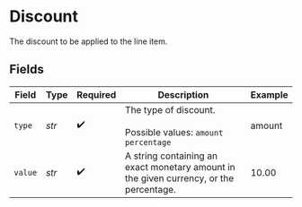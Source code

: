 # Discount

The discount to be applied to the line item.


## Fields

| Field                                                                                  | Type                                                                                   | Required                                                                               | Description                                                                            | Example                                                                                |
| -------------------------------------------------------------------------------------- | -------------------------------------------------------------------------------------- | -------------------------------------------------------------------------------------- | -------------------------------------------------------------------------------------- | -------------------------------------------------------------------------------------- |
| `type`                                                                                 | *str*                                                                                  | :heavy_check_mark:                                                                     | The type of discount.<br/><br/>Possible values: `amount` `percentage`                  | amount                                                                                 |
| `value`                                                                                | *str*                                                                                  | :heavy_check_mark:                                                                     | A string containing an exact monetary amount in the given currency, or the percentage. | 10.00                                                                                  |